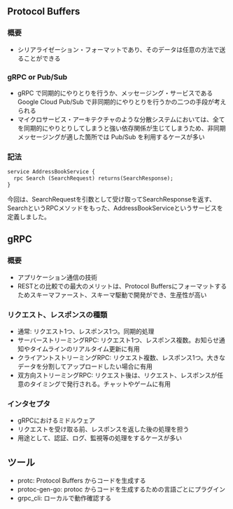 
## Protocol Buffers

### 概要
- シリアライゼーション・フォーマットであり、そのデータは任意の方法で送ることができる

### gRPC or Pub/Sub
- gRPC で同期的にやりとりを行うか、メッセージング・サービスである Google Cloud Pub/Sub で非同期的にやりとりを行うかの二つの手段が考えられる
- マイクロサービス・アーキテクチャのような分散システムにおいては、全てを同期的にやりとりしてしまうと強い依存関係が生じてしまうため、非同期メッセージングが適した箇所では Pub/Sub を利用するケースが多い

### 記法
```proto
service AddressBookService {
  rpc Search (SearchRequest) returns(SearchResponse);
}
```

今回は、SearchRequestを引数として受け取ってSearchResponseを返す、SearchというRPCメソッドをもった、AddressBookServiceというサービスを定義しました。

## gRPC

### 概要
- アプリケーション通信の技術
- RESTとの比較での最大のメリットは、Protocol Buffersにフォーマットするためスキーマファースト、スキーマ駆動で開発ができ、生産性が高い

### リクエスト、レスポンスの種類
- 通常: リクエスト1つ、レスポンス1つ。同期的処理
- サーバーストリーミングRPC: リクエスト1つ、レスポンス複数。お知らせ通知やタイムラインのリアルタイム更新に有用
- クライアントストリーミングRPC: リクエスト複数、レスポンス1つ。大きなデータを分割してアップロードしたい場合に有用
- 双方向ストリーミングRPC: リクエスト後は、リクエスト、レスポンスが任意のタイミングで発行される。チャットやゲームに有用

### インタセプタ
- gRPCにおけるミドルウェア
- リクエストを受け取る前、レスポンスを返した後の処理を担う
- 用途として、認証、ログ、監視等の処理をするケースが多い


## ツール
- protc: Protocol Buffers からコードを生成する
- protoc-gen-go: protoc からコードを生成するための言語ごとにプラグイン
- grpc_cli: ローカルで動作確認する
